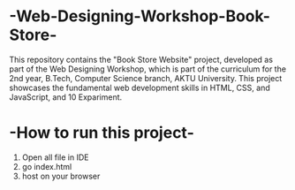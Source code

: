 # -Web-Designing-Workshop-Book-Store-
This repository contains the "Book Store Website" project, developed as part of the Web Designing Workshop, which is part of the curriculum for the 2nd year, B.Tech, Computer Science branch, AKTU University. This project showcases the fundamental web development skills in HTML, CSS, and JavaScript, and 10 Expariment. 
# -How to run this project-
1. Open all file in IDE
2. go index.html
3. host on your browser  
